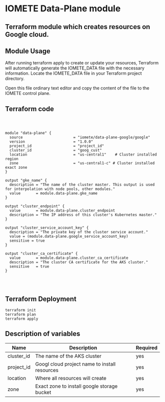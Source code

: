 # IOMETE Data-Plane module

## Terraform module which creates resources on Google cloud.
 

## Module Usage

After running terraform apply to create or update your resources, Terraform will automatically generate the IOMETE_DATA file with the necessary information.
Locate the IOMETE_DATA file in your Terraform project directory.

 
Open this file ordinary text editor and copy the content of the file to the IOMETE control plane.

## Terraform code

```hcl

 
 
module "data-plane" {
  source                       = "iomete/data-plane-google/google"
  version                      = "1.0.0"
  project_id                   = "project_id"
  cluster_id                   = "goog_cust"
  location                     = "us-central1"    # Cluster installed region
  zone                         = "us-central1-c" # Cluster installed exact zone
}

output "gke_name" {
  description = "The name of the cluster master. This output is used for interpolation with node pools, other modules."
  value       = module.data-plane.gke_name
} 
 
output "cluster_endpoint" {
  value       = module.data-plane.cluster_endpoint
  description = "The IP address of this cluster's Kubernetes master."
}

output "cluster_service_account_key" {
  description = "The private key of the cluster service account."
  value = (module.data-plane.google_service_account_key)
  sensitive = true
}

output "cluster_ca_certificate" {
  value       = module.data-plane.cluster_ca_certificate
  description = "The cluster CA certificate for the AKS cluster."
  sensitive   = true
}

 
  
```

## Terraform Deployment

```shell
terraform init
terraform plan
terraform apply
```

## Description of variables

| Name | Description | Required |
| --- | --- | --- |
| cluster_id | The name of the AKS cluster | yes |
| project_id | Googl cloud project name to install resources | yes |
| location | Where all resources will create | yes |
| zone | Exact zone to install google storage bucket | yes |
